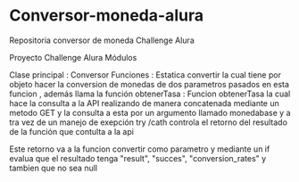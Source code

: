 # Conversor-moneda-alura
Repositoria conversor de moneda Challenge Alura 

Proyecto Challenge Alura 
Módulos 

Clase principal  : Conversor
Funciones : Estatica convertir la cual tiene por objeto hacer la conversion de monedas de dos parametros pasados en esta funcion , además llama la función obtenerTasa
          : Funcion obtenerTasa la cual hace la consulta a la API realizando de manera concatenada mediante un metodo GET y  la consulta a esta por un argumento llamado monedabase 
            y a tra vez de un manejo de exepción try /cath controla el retorno del resultado de la función que contulta a la api

Este retorno va a la funcion convertir como parametro y mediante un if evalua que el resultado tenga "result", "succes", "conversion_rates" y tambien que no sea null
            
